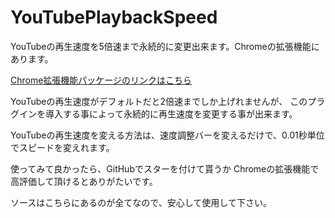 # YouTubePlaybackSpeed
 YouTubeの再生速度を5倍速まで永続的に変更出来ます。Chromeの拡張機能にあります。

[Chrome拡張機能パッケージのリンクはこちら](https://chrome.google.com/webstore/detail/youtube-playback-speed/dhcnagbegdfnjjonipnimenamimkojic?hl=ja&gl=JP)

YouTubeの再生速度がデフォルトだと2倍速までしか上げれませんが、
このプラグインを導入する事によって永続的に再生速度を変更する事が出来ます。

YouTubeの再生速度を変える方法は、速度調整バーを変えるだけで、0.01秒単位でスピードを変えれます。

使ってみて良かったら、GitHubでスターを付けて貰うか
Chromeの拡張機能で高評価して頂けるとありがたいです。

ソースはこちらにあるのが全てなので、安心して使用して下さい。